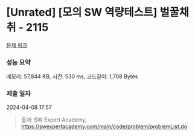 # [Unrated] [모의 SW 역량테스트] 벌꿀채취 - 2115 

[문제 링크](https://swexpertacademy.com/main/code/problem/problemDetail.do?contestProbId=AV5V4A46AdIDFAWu) 

### 성능 요약

메모리: 57,844 KB, 시간: 530 ms, 코드길이: 1,708 Bytes

### 제출 일자

2024-04-08 17:57



> 출처: SW Expert Academy, https://swexpertacademy.com/main/code/problem/problemList.do